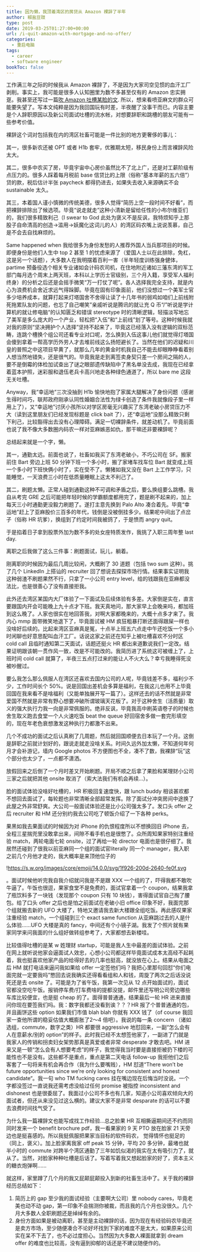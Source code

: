 ```yaml
---
title: 因为懒，我顶着湾区的房贷从 Amazon 裸辞了半年
author: 椒盐豆豉
type: post
date: 2019-03-25T01:27:00+00:00
url: /i-quit-amazon-with-mortgage-and-no-offer/
categories:
  - 重启电脑
tags:
  - career
  - software engineer
bookToc: false
---
```

工作满三年之际的时候我从 Amazon 裸辞了，不是因为大家司空见惯的血汗工厂剥削。事实上，我可能是很多人认知圈里为数不多甚至仅有的 Amazon 忠实拥趸。我甚至还写过一篇[吹 Amazon 吐槽某脸的文](../my-first-job-and-ranting-my-second/). 所以，想来看喷亚麻文的群众可能要失望了。写本文纯粹是因为我回国玩有时差，半夜醒了没事干而已。内容主要是个人辞职原因以及新公司面试吐槽的流水帐，对想要辞职和跳槽的朋友可能有一些参考价值。

裸辞这个词对包括我在内的湾区社畜可能是一件比别的地方更奢侈的事儿：

其一，很多新农还被 OPT 或者 H1b 套牢，优雅期太短，移民身份上而言裸辞风险太大。

其二，很多中农买了房，毕竟宇宙中心房价虽然比不了北上广，还是对工薪阶级有点压力的。很多人踩着每月税前 base 信贷比的上限（俗称“基本年薪的五六倍”）贷的款，税后估计半张 paycheck 都得扔进去，如果失去收入来源确实不会 sustainable 太久。

其三，本着国人谨小慎微的传统美德，很多人觉得“简历上空一段时间不好看”，而把裸辞排除出了候选项。毕竟“说走就走”这种小清新是留给任性的小布尔维亚们的，我们很多精致利己（I swear to God 此处为褒义不是反讽，我特烦知乎上那股子自命清高的创造->滥用->妖魔化这词儿的人）的湾区码农嘴上说说羡慕，自己是不会去自找麻烦的。

Same happened when 我给很多为身份发愁的人推荐外国人当兵那项目的时候。即便身份是他们人生中 top 2 甚至 1 的忧虑来源了（爱国人士以在此排除，免杠，这是另一个话题），大多数人在我明摆着百利一害（半年轻度训练强身健体，partime 预备役选个相关专业诸如会计码农司机，在住地附近诸如三藩东湾的军工部门每月选个周末上两天班，本科以上学历士官级别，三个月入籍，享受军人福利终身）的分析之后还是会摇手微笑“万一打仗了呢”。各人选择我完全支持，就是内心为浪费机会舍近求远气得跺脚。毕竟在固有印象面前，他们没想过一个美军士官多少培养成本，就算打起来灯塔国舍不舍得让读了十几年书的弱鸡如咱们上前线附死拖累队友的问题，也忘了自己嘲笑”亲戚听说是腾讯的就让充 Q 币“/”听说是学计算机的就让修电脑“的认知匮乏和错误 stereotype 时的清晰逻辑，轻描淡写地忘了美军是多么庞大的一个产业，轻松把“入伍”和“上前线”划了等号。这种时候我就对我的原则“坚决拥护个人选择”坚持不起来了，毕竟这已经落入没有逻辑的双标范畴，连跳个槽换个组公司还看专业对口呢，怎么换到入伍这事儿他们就觉得灯塔国会傻到拿着一帮高学历外劳人才去堆前线这么扬短避长了。当然在他们的迟疑和川皇的普照之中这项目早黄了，就那么几年的黄金时机我自己不能去却眼睁睁看着别人想当然地错失，还是很气的。毕竟我是走到离签卖身契只差一个房间之隔的人，要不是倒霉的体检加试查出了谜之眼部遗传缺陷中了黑名单没去成，我现在已经拿着蓝本护照，迷彩服和退伍老兵卡高兴地走各种绿色通道了，所以 bare me 这段无关吐槽。

Anyway，我“幸运地“三次没抽到 H1b 愉快地抱了家属大腿解决了身份问题（感谢生得时间巧，联邦政府刚承认同性婚姻合法性为绿卡创造了条件我就像段子里一样用上了），又“幸运地”讨厌小孩所以对学区房毫无兴趣买了东湾老破小房贷压力不大（读到这里朋友们已经发现标题是 click bait 了），还“幸运地”没那么精致只剩下利己，比较豁得出去没有心理障碍。满足一切裸辞条件，就差动机了。毕竟前面也说了我不像大多数圈内码农一样对亚麻嫉恶如仇，那干嘛还非要裸辞呢？

总结起来就是一个字，懒。

其一，通勤太远。前面也说了，社畜如我买了东湾老破小，不巧公司在 SF。搬家前住 Bart 旁边上班 50 分钟下班一个多小时，搬了家堵车找车位 Bart 就变成上班一个多小时下班快俩小时了，实在受不了。懒猪如我又没在 Bart 上工作学习，只能睡觉，一天浪费三小时在低质量睡眠上这太不利己了。

其二，刷题太懒。正常人碰到通勤这种不可调和矛盾之后，要么换组要么跳槽。我自从考完 GRE 之后可能把年轻时候的学霸额度都用完了，题是刷不起来的，加上每天三小时通勤更没毅力刷题了。遂打主意先换到 Palo Alto 凑合着先。毕竟“幸运地”赶上了亚麻股价三百多的年代，钱倒是没被倒挂多少。结果呢中间出了点岔子（俗称 HR 坑爹），换组到了约定时间我被鸽了，于是愤而 angry quit。

于是掐着日子拿到股票外加为数不多的处女座特质发作，我挑了入职三周年整 last day.

离职之后我做了这么三件事：刷题面试，玩儿，躺着。

刚离职的时候因为最后几周比较闲，大概刷了 30 道题（包括 two sum 这种）。挑了几个 LinkedIn 上搭讪的 recruiter 回了想说去探探市场行情。结果事实证明我这种弱渣不刷题果然不行，只拿了一小公司 entry level，给的钱跟我在亚麻都没法比，也是很善心了没有直接拒我。

此外还去湾区某国内大厂体验了一下面试及后续体验有多差。大家倒是实在，直言要跟国内开会可能晚上九十点才下班。我天真地问，那大家早上会晚来吗，都加班到这么晚了。人家也很实在地回答我，对啊大家都晚来的，大概十点多才来了。我内心 mmp 面带微笑地退下了，毕竟面试被 HM 疯狂粗暴打断还面得跟屎一样也没啥好后续的。比起来湾区亚麻真是冤，十点半上班五六点走中午还吃饭一个多小时闲聊也好意思配叫血汗工厂。话说这家之前还在知乎上被吐槽喜欢不分时区 cold call 且临时通知第二天面试，话题还挺火 HR 都出来道歉说我们一定改。结果证明跟该朝一贯作风一致，改是不可能改的。我简历进了系统这可被缠上了，上班时间 cold call 就算了，半夜三五点打过来的能让人不火大么？幸亏我睡得死没被吵醒过。

要么我怎么那么佩服人在湾区还喜欢去国内公司的人呢，毕竟钱差不多，福利少不少，工作时间长个 50%。说是回国出差机会多算是福利，在我这儿也用不上毕竟回国在我来看不是啥福利（又能单独展开写一篇了）。这样还去的话不然就是非常爱国不然就是非常有野心想要冲破所谓玻璃天花板了。对于这种舍生（活质量）取义的强大执行力我一向是非常佩服的。绝非反讽，毕竟我高中刷英语卷子的时候也舍生取义跑去食堂一个人火速吃饭 beat the queue 好回宿舍多做一套完形填空的，现在年老色衰想激发这种执行力都激不出来。

几个不成功的面试之后认真刷了几周题，然后就回国顺便去日本玩了一个月。这倒是辞职之前就计划好的，跟说走就走没啥关系。时间久远外加太懒，不知道何年何月才会补游记，墙内 Google photos 不方便图也不全，凑不了数，我裸辞“玩”这个部分也太少了，一点都不潇洒。

放假回来之后倒了一个月时差又开始刷题。开局不顺之后拿了果脸和某理财小公司三家之后就把其他 onsite 取消了（索大法我们有机会再续…）。

脸的面试体验没啥好吐槽的，HR 积极回复速度快，跟 lunch buddy 相谈甚欢都不想回去面试了，每轮题也非常清晰全部超常发挥。除了面试分冲突房间中途换了此屋之外非常舒爽。大公司一般面试体验还是比小公司强太多了。发口头 offer 之后 recruiter 和 HM 还分别约我去公司吃了顿饭介绍了一下各种 perks。

果黑如我去果面试的时候因为对 iPhone 的仇恨程度所以不想换回旧 iPhone 去，全程三星揣兜里没敢拿出来，间隙不看手机也是很憋了。众所周知果家特别注重经验 match，两轮电面七轮 onsite，过了再给一轮 director 电面也是很仔细了。我居然还碰到了很我以前亚麻同一个组的面试官literally 同一个 manager，我入职之前几个月他才走的，我大概率是来顶他位子的

!https://s.w.org/images/core/emoji/14.0.0/svg/1f926-200d-2640-fe0f.svg

。面试时候他听完我自我介绍就问我是不是跟 XXX 一个组的了，吓得我都不敢吹牛逼了。午饭也很逗，果家食堂不是免费的，面试官拿着一个 coupon，结果我拿了瓶饮料多了一块钱（发现那个 coupon 只有 10 块钱），害得面试官自己掏了腰包。给了口头 offer 之后也是怕之前面试在老破小旧 office 印象不好，我面完那个组就搬去新的 UFO 大楼了，特地又邀请我去新大楼跟全组吃饭。再此感叹果家注重经验 match，一个组碰到三个 exact same function 从亚麻跳过去的人是什么体验……UFO 大楼是真的 fancy，中间还有个小镜子湖。我发了个照片就有果家同学来问我面的什么组好做转组参考了，大家都想去新楼哇。

比较值得吐槽的是某 w 姓理财 startup，可能是我人生中最差的面试体验。之前在网上就听说他家会逼面试人效忠，心想小公司都这样毕竟面试成本太高经不起耗着，我也挺喜欢他家产品的给得好去的几率也挺高，就没放在心上。结果从电面之后 HM 就打电话来逼问我如果给 offer 一定签他们吗？我把心里那句回怼“你们电面完就一定要我吗”憋回去说我确实还得看看组和人和钱，周旋了两次之后话没说死还是去 onsite 了。可能是为了省午饭，我第一次见从 12 点开始面试的，面试官都没空吃午饭。报销停车费/打车费啥的提都没提，邮件里还写明公司旁边哪些车库比较便宜，也是挺 cheap 的了。面得普普通通，结果最后一轮 HR 进来直接问你现在要签我们吗。我：数字我都还没看到诶？？？HR 报了个普普通通的包，并且画饼这些 option 如果我们市值 blah blah 你就有 XXX 钱了（of course 我回家一查他所谓的稳妥估值大概膨胀了2～4 倍吧）。我说的每一条 concern （诸如选组，commute，数字之类）HR 都要很 aggressive 地怼回来，一副“怎么会有人在意薪水/别的 option”的样子。此时我已经不太想签他家了，一副进了门就是我家人的传销和拐卖妇女架势那真是真爱或者非常 desperate 才敢去吧。HM 进来又是一顿“怎么会有人想要考虑”的样子，我觉得我当时要是直接拒被扔下楼的可能性也不是没有。这些都不是重点，重点是第二天电话 follow-up 我拒他们之后客套了一句将来有机会再合作（我为什么要嘴贱），HM 怼道“There won’t be future opportunities since we’re only looking for consistent and honest candidate“。我一句 who TM fucking cares 挂在嘴边现在后悔当时没说。一个字都没签过一直说我还需考虑没给过任何 promise 被指控 inconsistent and dishonest 也是很委屈了。我面过小公司不多也有几家，知道小公司喜欢倾向大的面试者，但还从来没见过这么横的。建议大家不是非常 desparate 的话可以不要去浪费时间找气受了。

为什么我一篇裸辞文也能写成找工作经验…总之脸果 HR 互相撕逼期间还不约而同同时发来一个 benefit brochure pdf，我一看果家的 9 天 PTO 放在脸家 21 天旁边也是挺喜感的。所以我挺佩服把果家当目标的软件码农， 觉得情怀也挺足的（同上，褒义）。加上脸家离我家 off peak 15 分钟，平均 20 多分钟，最堵也就半小时的 commute 对跨半个湾区通勤了三年如饥似渴的我实在太有吸引力了，就从了。当然，对脸家种种吐槽是后话了。写着写着我又想起脸家的好了，资本主义的糖衣炮弹啊……

就这样，家里蹲了几个月的我又屁颠屁颠投入到新的社畜生活中了。关于我的裸辞经历总结如下：

1. 简历上的 gap 至少我的面试经验（主要啊大公司）里 nobody cares，毕竟老美也动不动 gap，第一印象不会揣测你被裁，而且我的几个月也没很久。几个月大多数人全职刷题还是绰绰有余的。
2. 身份方面如果是被动离职，甚至是主动裸辞的话，因为现在有经验码农毕竟还是卖方市场，至少随便凑合不论好坏找到下家的难度不是太大，如果原来公司实在呆不下去了，也不必过度担心。当然因为大多数人裸面就拿到 dream offer 的难度也比较高，没有逼到抑郁的话还是不建议随便作的。

